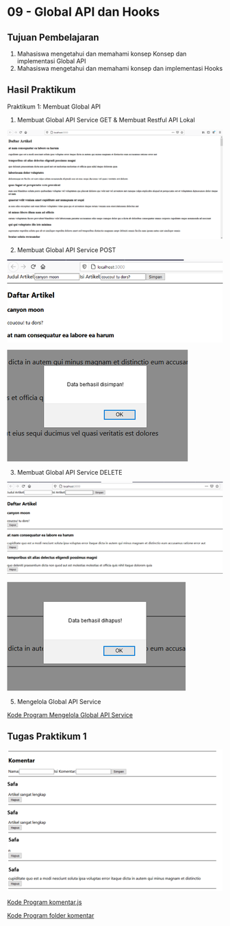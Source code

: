 # 09 - Global API dan Hooks

## Tujuan Pembelajaran

1. Mahasiswa mengetahui dan memahami konsep Konsep dan implementasi Global API
2. Mahasiswa mengetahui dan memahami konsep dan implementasi Hooks

## Hasil Praktikum

Praktikum 1: Membuat Global API

1. Membuat Global API Service GET & Membuat Restful API Lokal

![contoh gambar](img/01.PNG)

2. Membuat Global API Service POST

![contoh gambar](img/05.PNG)

![contoh gambar](img/04.PNG)

3. Membuat Global API Service DELETE

![contoh gambar](img/06.PNG)

![contoh gambar](img/07.PNG)

5. Mengelola Global API Service

[Kode Program Mengelola Global API Service](../../src/09_global_api_hooks/globalapi)

## Tugas Praktikum 1

![contoh gambar](img/08.PNG)

[Kode Program komentar.js](../../src/04_konsep_reactjs_part2/hello/src/components/Komentar.js)

[Kode Program folder komentar](../../src/04_konsep_reactjs_part2/hello/src/services/Komentar/index.js)


